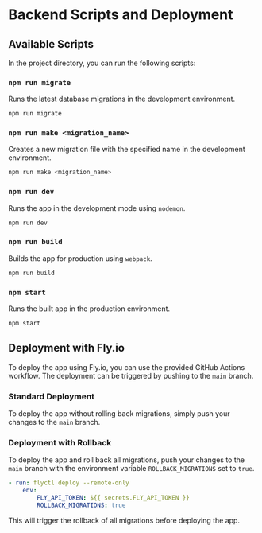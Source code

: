 # Backend Scripts and Deployment

## Available Scripts

In the project directory, you can run the following scripts:

### `npm run migrate`

Runs the latest database migrations in the development environment.

```bash
npm run migrate
```

### `npm run make <migration_name>`

Creates a new migration file with the specified name in the development environment.

```bash
npm run make <migration_name>
```

### `npm run dev`

Runs the app in the development mode using `nodemon`.

```bash
npm run dev
```

### `npm run build`

Builds the app for production using `webpack`.

```bash
npm run build
```

### `npm start`

Runs the built app in the production environment.

```bash
npm start
```

## Deployment with Fly.io

To deploy the app using Fly.io, you can use the provided GitHub Actions workflow. The deployment can be triggered by pushing to the `main` branch.

### Standard Deployment

To deploy the app without rolling back migrations, simply push your changes to the `main` branch.

### Deployment with Rollback

To deploy the app and roll back all migrations, push your changes to the `main` branch with the environment variable `ROLLBACK_MIGRATIONS` set to `true`.

```yaml
- run: flyctl deploy --remote-only
    env:
        FLY_API_TOKEN: ${{ secrets.FLY_API_TOKEN }}
        ROLLBACK_MIGRATIONS: true
```

This will trigger the rollback of all migrations before deploying the app.
